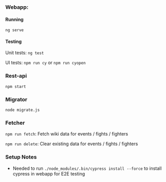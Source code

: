 ### Webapp:

#### Running
`ng serve`

#### Testing
Unit tests:
`ng test`

UI tests:
`npm run cy` or `npm run cyopen`

### Rest-api
`npm start`

### Migrator
`node migrate.js`

### Fetcher

`npm run fetch`: Fetch wiki data for events / fights / fighters

`npm run delete`: Clear existing data for events / fights / fighters

### Setup Notes

* Needed to run `./node_modules/.bin/cypress install --force` to install cypress in webapp for E2E testing
